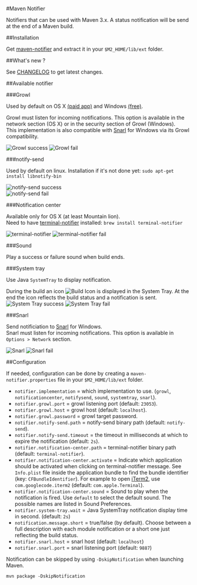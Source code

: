 #Maven Notifier

Notifiers that can be used with Maven 3.x.
A status notification will be send at the end of a Maven build.

##Installation

Get [maven-notifier](http://dl.bintray.com/jcgay/maven/com/github/jcgay/maven/maven-notifier/0.8.1/maven-notifier-0.8.1.zip) and extract it in your `$M2_HOME/lib/ext` folder.

##What's new ?

See [CHANGELOG](https://github.com/jcgay/maven-notifier/blob/master/CHANGELOG.md) to get latest changes.

##Available notifier

###Growl

Used by default on OS X [(paid app)](http://growl.info/) and Windows [(free)](http://www.growlforwindows.com/gfw/).

Growl must listen for incoming notifications. This option is available in the network section (OS X) or in the security section of Growl (Windows).  
This implementation is also compatible with [Snarl](http://snarl.fullphat.net/) for Windows via its Growl compatibility.

![Growl success](http://jeanchristophegay.com/images/notifier.growl_.success.png)  ![Growl fail](http://jeanchristophegay.com/images/notifier.growl_.fail_.png)

###notify-send

Used by default on linux. Installation if it's not done yet: `sudo apt-get install libnotify-bin`

![notify-send success](http://jeanchristophegay.com/images/notifier.notify-send.success.png)  
![notify-send fail](http://jeanchristophegay.com/images/notifier.notify-send.error_.fail_.png)

###Notification center

Available only for OS X (at least Mountain lion).  
Need to have [terminal-notifier](https://github.com/alloy/terminal-notifier) installed: `brew install terminal-notifier` 

![terminal-notifier](http://jeanchristophegay.com/images/notifier.notification-center.success.png)  ![terminal-notifier fail](http://jeanchristophegay.com/images/notifier.notification-center.failure.png)

###Sound

Play a success or failure sound when build ends.

###System tray

Use Java `SystemTray` to display notification.

During the build an icon ![Build Icon](http://jeanchristophegay.com/images/notifier.system.tray_.building.png) is displayed in the System Tray. At the end the icon reflects the build status and a notification is sent.  
![System Tray success](http://jeanchristophegay.com/images/notifier.system.tray_.success.png)  ![System Tray fail](http://jeanchristophegay.com/images/notifier.system.tray_.fail_.png)

###Snarl

Send notificiation to [Snarl](http://snarl.fullphat.net/) for Windows.  
Snarl must listen for incoming notifications. This option is available in `Options > Network` section. 

![Snarl](http://jeanchristophegay.com/images/notifier.snarl.success.png)  ![Snarl fail](http://jeanchristophegay.com/images/notifier.snarl.failure.png)

##Configuration

If needed, configuration can be done by creating a `maven-notifier.properties` file in your `$M2_HOME/lib/ext` folder.  

- `notifier.implementation` = which implementation to use. (`growl`, `notificationcenter`, `notifysend`, `sound`, `systemtray`, `snarl`).
- `notifier.growl.port` = growl listening port (default: `23053`).
- `notifier.growl.host` = growl host (default: `localhost`).
- `notifier.growl.password` = growl target password.
- `notifier.notify-send.path` = notify-send binary path (default: `notify-send`).
- `notifier.notify-send.timeout` = the timeout in milliseconds at which to expire the notification (default: `2s`).
- `notifier.notification-center.path` = terminal-notifier binary path (default: `terminal-notifier`).
- `notifier.notification-center.activate` = Indicate which application should be activated when clicking on terminal-notifier message. See `Info.plist` file inside the application bundle to find the bundle identifier (key: `CFBundleIdentifier`). For example to open [iTerm2](http://www.iterm2.com/#/section/home), use `com.googlecode.iterm2` (default: `com.apple.Terminal`).
- `notifier.notification-center.sound` = Sound to play when the notification is fired. Use `default` to select the default sound. The possible names are listed in Sound Preferences.
- `notifier.system-tray.wait` = Java SystemTray notification display time in second. (default: `2s`)
- `notification.message.short` = true/false (by default). Choose between a full description with each module notification or a short one just reflecting the build status.
- `notifier.snarl.host` = snarl host (default: `localhost`)
- `notifier.snarl.port` = snarl listening port (default: `9887`)

Notification can be skipped by using `-DskipNotification` when launching Maven.

    mvn package -DskipNotification